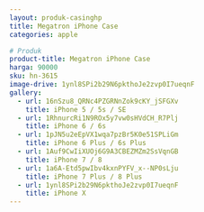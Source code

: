 ```yaml
---
layout: produk-casinghp
title: Megatron iPhone Case
categories: apple

# Produk
product-title: Megatron iPhone Case
harga: 90000
sku: hn-3615
image-drive: 1ynl8SPi2b29N6pkthoJe2zvp0I7ueqnF
gallery:
  - url: 16nSzu8_QRNc4PZGRNnZok9cKY_jSFGXv
    title: iPhone 5 / 5s / SE
  - url: 1RhnurcRi1N9ROx5y7vw0sHVdCH_R7Plj
    title: iPhone 6 / 6s
  - url: 1pJN5u2eEpVX1wqa7pzBr5K0e51SPLiGm
    title: iPhone 6 Plus / 6s Plus
  - url: 1Auf9CwIiXUOj6G9A3CBEZMZm2SsVqnGB
    title: iPhone 7 / 8
  - url: 1a6A-Etd5pwIbv4kxnPYFV_x--NP0sLju
    title: iPhone 7 Plus / 8 Plus
  - url: 1ynl8SPi2b29N6pkthoJe2zvp0I7ueqnF
    title: iPhone X
---
```

